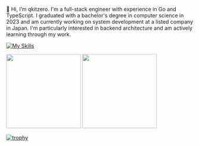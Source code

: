 👋 Hi, I’m qkitzero.
I'm a full-stack engineer with experience in Go and TypeScript.
I graduated with a bachelor's degree in computer science in 2023 and am currently working on system development at a listed company in Japan.
I'm particularly interested in backend architecture and am actively learning through my work.

[![My Skills](https://skillicons.dev/icons?i=go,python,ts,react,nextjs,docker,gcp,aws)](https://skillicons.dev)

<p align="left">
  <img src="https://github-readme-stats.vercel.app/api/top-langs/?username=qkitzero&layout=compact&theme=onedark" height="200"/>
  <img src="https://github-readme-stats.vercel.app/api?username=qkitzero&show_icons=true&theme=onedark" height="200"/>
</p>

<!-- [![Top Langs](https://github-readme-stats.vercel.app/api/top-langs/?username=qkitzero&layout=compact&theme=onedark)](https://github.com/anuraghazra/github-readme-stats) -->

<!-- [![Anurag's GitHub stats](https://github-readme-stats.vercel.app/api?username=qkitzero&show_icons=true&theme=onedark)](https://github.com/anuraghazra/github-readme-stats) -->

[![trophy](https://github-profile-trophy.vercel.app/?username=qkitzero&rank=-?,-C&theme=onedark)](https://github.com/ryo-ma/github-profile-trophy)